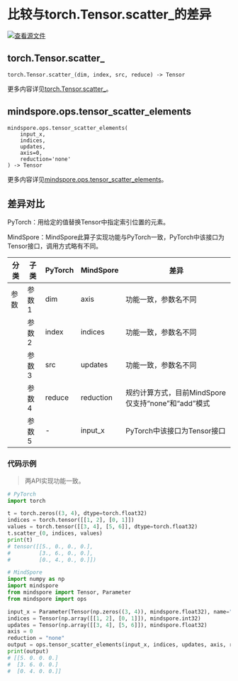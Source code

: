 # 比较与torch.Tensor.scatter_的差异

[![查看源文件](https://mindspore-website.obs.cn-north-4.myhuaweicloud.com/website-images/br_base/resource/_static/logo_source.svg)](https://gitee.com/mindspore/docs/blob/br_base/docs/mindspore/source_zh_cn/note/api_mapping/pytorch_diff/tensor_scatter_elements.md)

## torch.Tensor.scatter_

```text
torch.Tensor.scatter_(dim, index, src, reduce) -> Tensor
```

更多内容详见[torch.Tensor.scatter_](https://pytorch.org/docs/1.8.1/tensors.html#torch.Tensor.scatter_)。

## mindspore.ops.tensor_scatter_elements

```text
mindspore.ops.tensor_scatter_elements(
    input_x,
    indices,
    updates,
    axis=0,
    reduction='none'
) -> Tensor
```

更多内容详见[mindspore.ops.tensor_scatter_elements](https://www.mindspore.cn/docs/zh-CN/br_base/api_python/ops/mindspore.ops.tensor_scatter_elements.html)。

## 差异对比

PyTorch：用给定的值替换Tensor中指定索引位置的元素。

MindSpore：MindSpore此算子实现功能与PyTorch一致，PyTorch中该接口为Tensor接口，调用方式略有不同。

| 分类 | 子类 |PyTorch | MindSpore | 差异 |
| --- | --- | --- | --- |---|
|参数 | 参数1 | dim | axis | 功能一致，参数名不同 |
|    | 参数2 | index | indices | 功能一致，参数名不同 |
|    | 参数3 | src | updates | 功能一致，参数名不同 |
|    | 参数4 | reduce | reduction | 规约计算方式，目前MindSpore仅支持“none”和“add”模式 |
|    | 参数5 | - | input_x | PyTorch中该接口为Tensor接口 |

### 代码示例

> 两API实现功能一致。

```python
# PyTorch
import torch

t = torch.zeros((3, 4), dtype=torch.float32)
indices = torch.tensor([[1, 2], [0, 1]])
values = torch.tensor([[3, 4], [5, 6]], dtype=torch.float32)
t.scatter_(0, indices, values)
print(t)
# tensor([[5., 0., 0., 0.],
#         [3., 6., 0., 0.],
#         [0., 4., 0., 0.]])

# MindSpore
import numpy as np
import mindspore
from mindspore import Tensor, Parameter
from mindspore import ops

input_x = Parameter(Tensor(np.zeros((3, 4)), mindspore.float32), name="x")
indices = Tensor(np.array([[1, 2], [0, 1]]), mindspore.int32)
updates = Tensor(np.array([[3, 4], [5, 6]]), mindspore.float32)
axis = 0
reduction = "none"
output = ops.tensor_scatter_elements(input_x, indices, updates, axis, reduction)
print(output)
# [[5. 0. 0. 0.]
#  [3. 6. 0. 0.]
#  [0. 4. 0. 0.]]
```
